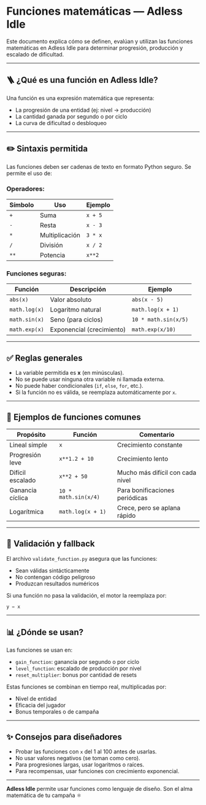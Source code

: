 # Funciones matemáticas — Adless Idle

Este documento explica cómo se definen, evalúan y utilizan las funciones matemáticas en Adless Idle para determinar progresión, producción y escalado de dificultad.

---

## 🪜 ¿Qué es una función en Adless Idle?

Una función es una expresión matemática que representa:
- La progresión de una entidad (ej: nivel → producción)
- La cantidad ganada por segundo o por ciclo
- La curva de dificultad o desbloqueo

---

## ✏️ Sintaxis permitida

Las funciones deben ser cadenas de texto en formato Python seguro. Se permite el uso de:

### Operadores:
| Símbolo | Uso         | Ejemplo      |
|---------|-------------|--------------|
| `+`     | Suma        | `x + 5`      |
| `-`     | Resta       | `x - 3`      |
| `*`     | Multiplicación | `3 * x`  |
| `/`     | División    | `x / 2`      |
| `**`    | Potencia    | `x**2`       |

### Funciones seguras:
| Función       | Descripción             | Ejemplo              |
|---------------|-------------------------|-----------------------|
| `abs(x)`      | Valor absoluto          | `abs(x - 5)`          |
| `math.log(x)` | Logaritmo natural       | `math.log(x + 1)`     |
| `math.sin(x)` | Seno (para ciclos)      | `10 * math.sin(x/5)`  |
| `math.exp(x)` | Exponencial (crecimiento)| `math.exp(x/10)`     |

---

## ✅ Reglas generales

- La variable permitida es **x** (en minúsculas).
- No se puede usar ninguna otra variable ni llamada externa.
- No puede haber condicionales (`if`, `else`, `for`, etc.).
- Si la función no es válida, se reemplaza automáticamente por `x`.

---

## 🔢 Ejemplos de funciones comunes

| Propósito         | Función               | Comentario                       |
|------------------|------------------------|----------------------------------|
| Lineal simple     | `x`                    | Crecimiento constante            |
| Progresión leve   | `x**1.2 + 10`          | Crecimiento lento                |
| Difícil escalado  | `x**2 + 50`            | Mucho más difícil con cada nivel |
| Ganancia cíclica  | `10 * math.sin(x/4)`   | Para bonificaciones periódicas   |
| Logarítmica       | `math.log(x + 1)`      | Crece, pero se aplana rápido     |

---

## 🔧 Validación y fallback

El archivo `validate_function.py` asegura que las funciones:
- Sean válidas sintácticamente
- No contengan código peligroso
- Produzcan resultados numéricos

Si una función no pasa la validación, el motor la reemplaza por:
```python
y = x
```

---

## 📊 ¿Dónde se usan?

Las funciones se usan en:
- `gain_function`: ganancia por segundo o por ciclo
- `level_function`: escalado de producción por nivel
- `reset_multiplier`: bonus por cantidad de resets

Estas funciones se combinan en tiempo real, multiplicadas por:
- Nivel de entidad
- Eficacia del jugador
- Bonus temporales o de campaña

---

## ✨ Consejos para diseñadores

- Probar las funciones con `x` del 1 al 100 antes de usarlas.
- No usar valores negativos (se toman como cero).
- Para progresiones largas, usar logaritmos o raíces.
- Para recompensas, usar funciones con crecimiento exponencial.

---

**Adless Idle** permite usar funciones como lenguaje de diseño. Son el alma matemática de tu campaña ⚛️


